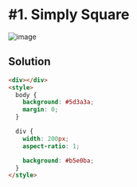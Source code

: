 # #1. Simply Square
![image](https://user-images.githubusercontent.com/88684972/186256931-63072fc0-ac67-4efa-bf89-652d89f7167e.png)

## Solution
```html
<div></div>
<style>
  body {
    background: #5d3a3a;
    margin: 0;
  }

  div {
    width: 200px;
    aspect-ratio: 1;

    background: #b5e0ba;
  }
</style>
```
